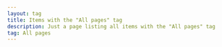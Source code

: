 ```yaml
---
layout: tag
title: Items with the "All pages" tag
description: Just a page listing all items with the "All pages" tag
tag: All pages
---
```

